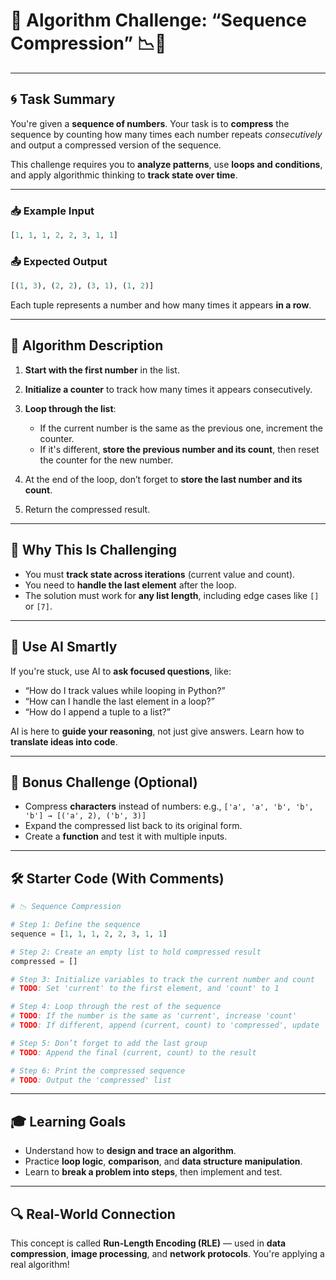 # 🧠 Algorithm Challenge: **“Sequence Compression” 📉🧮**

---

## 🌀 Task Summary

You're given a **sequence of numbers**.
Your task is to **compress** the sequence by counting how many times each number repeats *consecutively* and output a compressed version of the sequence.

This challenge requires you to **analyze patterns**, use **loops and conditions**, and apply algorithmic thinking to **track state over time**.

---

### 📥 Example Input

```python
[1, 1, 1, 2, 2, 3, 1, 1]
```

### 📤 Expected Output

```python
[(1, 3), (2, 2), (3, 1), (1, 2)]
```

Each tuple represents a number and how many times it appears **in a row**.

---

## 🧠 Algorithm Description

1. **Start with the first number** in the list.
2. **Initialize a counter** to track how many times it appears consecutively.
3. **Loop through the list**:

   * If the current number is the same as the previous one, increment the counter.
   * If it's different, **store the previous number and its count**, then reset the counter for the new number.
4. At the end of the loop, don’t forget to **store the last number and its count**.
5. Return the compressed result.

---

## 🚀 Why This Is Challenging

* You must **track state across iterations** (current value and count).
* You need to **handle the last element** after the loop.
* The solution must work for **any list length**, including edge cases like `[]` or `[7]`.

---

## 🧠 Use AI Smartly

If you're stuck, use AI to **ask focused questions**, like:

* “How do I track values while looping in Python?”
* “How can I handle the last element in a loop?”
* “How do I append a tuple to a list?”

AI is here to **guide your reasoning**, not just give answers. Learn how to **translate ideas into code**.

---

## 🧩 Bonus Challenge (Optional)

* Compress **characters** instead of numbers: e.g., `['a', 'a', 'b', 'b', 'b'] → [('a', 2), ('b', 3)]`
* Expand the compressed list back to its original form.
* Create a **function** and test it with multiple inputs.

---

## 🛠️ Starter Code (With Comments)

```python
# 📉 Sequence Compression

# Step 1: Define the sequence
sequence = [1, 1, 1, 2, 2, 3, 1, 1]

# Step 2: Create an empty list to hold compressed result
compressed = []

# Step 3: Initialize variables to track the current number and count
# TODO: Set 'current' to the first element, and 'count' to 1

# Step 4: Loop through the rest of the sequence
# TODO: If the number is the same as 'current', increase 'count'
# TODO: If different, append (current, count) to 'compressed', update 'current', reset 'count'

# Step 5: Don’t forget to add the last group
# TODO: Append the final (current, count) to the result

# Step 6: Print the compressed sequence
# TODO: Output the 'compressed' list
```

---

## 🎓 Learning Goals

* Understand how to **design and trace an algorithm**.
* Practice **loop logic**, **comparison**, and **data structure manipulation**.
* Learn to **break a problem into steps**, then implement and test.

---

## 🔍 Real-World Connection

This concept is called **Run-Length Encoding (RLE)** — used in **data compression**, **image processing**, and **network protocols**. You're applying a real algorithm!
